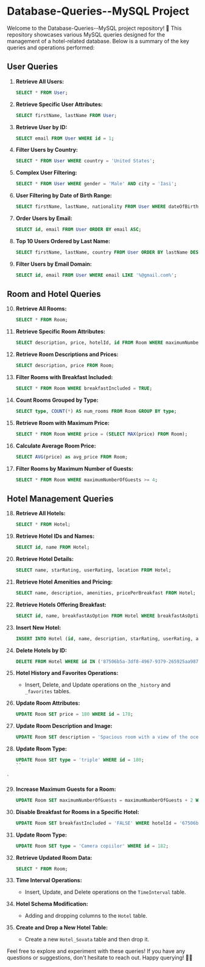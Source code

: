 # Database-Queries--MySQL Project

Welcome to the Database-Queries--MySQL project repository! 🚀 This repository showcases various MySQL queries designed for the management of a hotel-related database. Below is a summary of the key queries and operations performed:

## User Queries

1. **Retrieve All Users:**
   ```sql
   SELECT * FROM User;
   ```

2. **Retrieve Specific User Attributes:**
   ```sql
   SELECT firstName, lastName FROM User;
   ```

3. **Retrieve User by ID:**
   ```sql
   SELECT email FROM User WHERE id = 1;
   ```

4. **Filter Users by Country:**
   ```sql
   SELECT * FROM User WHERE country = 'United States';
   ```

5. **Complex User Filtering:**
   ```sql
   SELECT * FROM User WHERE gender = 'Male' AND city = 'Iasi';
   ```

6. **User Filtering by Date of Birth Range:**
   ```sql
   SELECT firstName, lastName, nationality FROM User WHERE dateOfBirth BETWEEN '1990-01-01' AND '1999-12-31';
   ```

7. **Order Users by Email:**
   ```sql
   SELECT id, email FROM User ORDER BY email ASC;
   ```

8. **Top 10 Users Ordered by Last Name:**
   ```sql
   SELECT firstName, lastName, country FROM User ORDER BY lastName DESC LIMIT 10;
   ```

9. **Filter Users by Email Domain:**
   ```sql
   SELECT id, email FROM User WHERE email LIKE '%@gmail.com%';
   ```

## Room and Hotel Queries

10. **Retrieve All Rooms:**
    ```sql
    SELECT * FROM Room;
    ```

11. **Retrieve Specific Room Attributes:**
    ```sql
    SELECT description, price, hotelId, id FROM Room WHERE maximumNumberOfGuests >= 3;
    ```

12. **Retrieve Room Descriptions and Prices:**
    ```sql
    SELECT description, price FROM Room;
    ```

13. **Filter Rooms with Breakfast Included:**
    ```sql
    SELECT * FROM Room WHERE breakfastIncluded = TRUE;
    ```

14. **Count Rooms Grouped by Type:**
    ```sql
    SELECT type, COUNT(*) AS num_rooms FROM Room GROUP BY type;
    ```

15. **Retrieve Room with Maximum Price:**
    ```sql
    SELECT * FROM Room WHERE price = (SELECT MAX(price) FROM Room);
    ```

16. **Calculate Average Room Price:**
    ```sql
    SELECT AVG(price) as avg_price FROM Room;
    ```

17. **Filter Rooms by Maximum Number of Guests:**
    ```sql
    SELECT * FROM Room WHERE maximumNumberOfGuests >= 4;
    ```

## Hotel Management Queries

18. **Retrieve All Hotels:**
    ```sql
    SELECT * FROM Hotel;
    ```

19. **Retrieve Hotel IDs and Names:**
    ```sql
    SELECT id, name FROM Hotel;
    ```

20. **Retrieve Hotel Details:**
    ```sql
    SELECT name, starRating, userRating, location FROM Hotel;
    ```

21. **Retrieve Hotel Amenities and Pricing:**
    ```sql
    SELECT name, description, amenities, pricePerBreakfast FROM Hotel;
    ```

22. **Retrieve Hotels Offering Breakfast:**
    ```sql
    SELECT id, name, breakfastAsOption FROM Hotel WHERE breakfastAsOption = TRUE;
    ```

23. **Insert New Hotel:**
    ```sql
    INSERT INTO Hotel (id, name, description, starRating, userRating, amenities, pricePerBreakfast, allowsPets, breakfastAsOption, location) VALUES ('87506b5a-3df8-4967-9379-265925aa9873', 'Example Hotel', 'This is an example hotel description.', '4', '9', 'Pool, Gym, Free Wi-Fi', '11', '1', '1', 'Pascani');
    ```

24. **Delete Hotels by ID:**
    ```sql
    DELETE FROM Hotel WHERE id IN ('87506b5a-3df8-4967-9379-265925aa9873', '77506b5a-3df8-4967-9379-265925aa9873', '67506b5a-3df8-4967-9379-265925aa9873', '17506b5a-3df8-4967-9379-265925aa9873', '3f3c1d34-542a-40f2-81c2-2ed9d553d208', 'f3c52856-4d4b-4cb4-92ee-4d615e5e5a38');
    ```

25. **Hotel History and Favorites Operations:**
    - Insert, Delete, and Update operations on the `_history` and `_favorites` tables.

26. **Update Room Attributes:**
    ```sql
    UPDATE Room SET price = 180 WHERE id = 178;
    ```

27. **Update Room Description and Image:**
    ```sql
    UPDATE Room SET description = 'Spacious room with a view of the ocean', img = 'ocean_view.jpg' WHERE id = 179;
    ```

28. **Update Room Type:**
    ```sql
    UPDATE Room SET type = 'triple' WHERE id = 180;
    ``

`

29. **Increase Maximum Guests for a Room:**
    ```sql
    UPDATE Room SET maximumNumberOfGuests = maximumNumberOfGuests + 2 WHERE id = 181;
    ```

30. **Disable Breakfast for Rooms in a Specific Hotel:**
    ```sql
    UPDATE Room SET breakfastIncluded = 'FALSE' WHERE hotelId = '67506b5a-3df8-4967-9379-265925aa9873';
    ```

31. **Update Room Type:**
    ```sql
    UPDATE Room SET type = 'Camera copiilor' WHERE id = 182;
    ```

32. **Retrieve Updated Room Data:**
    ```sql
    SELECT * FROM Room;
    ```

33. **Time Interval Operations:**
    - Insert, Update, and Delete operations on the `TimeInterval` table.

34. **Hotel Schema Modification:**
    - Adding and dropping columns to the `Hotel` table.

35. **Create and Drop a New Hotel Table:**
    - Create a new `Hotel_Sovata` table and then drop it.

Feel free to explore and experiment with these queries! If you have any questions or suggestions, don't hesitate to reach out. Happy querying! 🛌🏨
